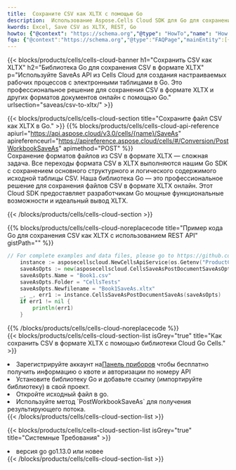 ```yaml
---
title:  Сохраните CSV как XLTX с помощью Go
description:  Использование Aspose.Cells Cloud SDK для Go для сохранения файла формата CSV в формате XLTX.
kwords: Excel, Save CSV as XLTX, REST, Go
howto: {"@context": "https://schema.org","@type": "HowTo","name": "How to save CSV as XLTX using the Cells Cloud Go library.","description": "How to save CSV as XLTX using the Cells Cloud Go library.","image": {"@type": "ImageObject"},"url": "/go/saveas/csv-to-xltx/","step": [{ "@type": "HowToStep","name": "How to save CSV as XLTX using the Cells Cloud Go library. step 1", "image": {"@type": "ImageObject",},"url": "/go/saveas/csv-to-xltx/","text": "Register an account at <a href='https://dashboard.aspose.cloud/'>Dashboard</a> to get free API quota & authorization details",},{ "@type": "HowToStep","name": "How to save CSV as XLTX using the Cells Cloud Go library. step 1", "image": {"@type": "ImageObject",},"url": "/go/saveas/csv-to-xltx/","text": "Install Go library and add the reference (import the library) to your project.",},{ "@type": "HowToStep","name": "How to save CSV as XLTX using the Cells Cloud Go library. step 1", "image": {"@type": "ImageObject",},"url": "/go/saveas/csv-to-xltx/","text": "Open the source file in go.",},{ "@type": "HowToStep","name": "How to save CSV as XLTX using the Cells Cloud Go library. step 1", "image": {"@type": "ImageObject",},"url": "/go/saveas/csv-to-xltx/","text": "Use the `PostWorkbookSaveAs` method to retrieve the resulting stream.",}, ],"supply": {"@type": "HowToSupply","name": "document"},"tool": [{"@type": "HowToTool","name": "Goland, Visual Studio Code, Eclipse"},{"@type": "HowToTool","name": "Aspose Cells"}],"totalTime": "PT6M"}
fqa: {"@context":"https://schema.org","@type":"FAQPage","mainEntity":[{"@type":"Question","name":"Why save file as other formats file in C# using REST API?","acceptedAnswer":{"@type":"Answer","text":"Documents are encoded in many ways, and some files may be incompatible with the software you use. To open and read such files, just save them as appropriate file formats.<br/><ol><li>Install .NET SDK and add the reference (import the library) to your project.</li><li>Open the source file in C# using REST API.</li><li>Call the PostWorkbookSaveAsRequest() method, passing an output filename with required extension.</li><li>Get the result of save as a separate file.</li></ol>"}},{"@type":"Question","name":"What file formats can I save as with your C# library?","acceptedAnswer":{"@type":"Answer","text":"We support a variety of file formats for conversion using .NET library, including XLSX, Excel, xls , PDF, CSV, HTML, Markdown, XML, PNG, JPG, TIFF, Json, TXT and many more."}},{"@type":"Question","name":"What is the maximum allowed file size for conversion using this .NET library?","acceptedAnswer":{"@type":"Answer","text":"There are no file size limits for format conversions using .NET library."}}]}
---
```

{{< blocks/products/cells/cells-cloud-banner h1="Сохранить CSV как XLTX" h2="Библиотека Go для сохранения CSV в формате XLTX" p="Используйте SaveAs API из Cells Cloud для создания настраиваемых рабочих процессов с электронными таблицами в Go. Это профессиональное решение для сохранения CSV в формате XLTX и других форматов документов онлайн с помощью Go." urlsection="saveas/csv-to-xltx/" >}}

{{< blocks/products/cells/cells-cloud-section title="Сохраните файл CSV как XLTX в Go." >}}
{{% blocks/products/cells/cells-cloud-api-reference apiurl="https://api.aspose.cloud/v3.0/cells/{name}/SaveAs" apireferenceurl="https://apireference.aspose.cloud/cells/#/Conversion/PostWorkbookSaveAs" apimethod="POST" %}}
<br/>
Сохранение форматов файлов из CSV в формате XLTX — сложная задача. Все переходы формата CSV в XLTX выполняются нашим Go SDK с сохранением основного структурного и логического содержимого исходной таблицы CSV. Наша библиотека Go — это профессиональное решение для сохранения файлов CSV в формате XLTX онлайн. Этот Cloud SDK предоставляет разработчикам Go мощные функциональные возможности и идеальный вывод XLTX.

{{< /blocks/products/cells/cells-cloud-section >}}

{{% blocks/products/cells/cells-cloud-noreplacecode title="Пример кода Go для сохранения CSV как XLTX с использованием REST API" gistPath="" %}}
  
```go
// For complete examples and data files, please go to https://github.com/aspose-cells-cloud/aspose-cells-cloud-go/
    instance := asposecellscloud.NewCellsApiService(os.Getenv("ProductClientId"), os.Getenv("ProductClientSecret"))
    saveAsOpts := new(asposecellscloud.CellsSaveAsPostDocumentSaveAsOpts)
    saveAsOpts.Name = "Book1.csv"
    saveAsOpts.Folder = "CellsTests"
    saveAsOpts.Newfilename = "Book1SaveAs.xltx"
    _, _, err1 := instance.CellsSaveAsPostDocumentSaveAs(saveAsOpts)
    if err1 != nil {
	    println(err1)
    }
```
  
{{% /blocks/products/cells/cells-cloud-noreplacecode %}}
<br/>
{{< blocks/products/cells/cells-cloud-section-list isGrey="true" title="Как сохранить CSV в формате XLTX с помощью библиотеки Cloud Go Cells." >}}
<li> Зарегистрируйте аккаунт на<a href="https://dashboard.aspose.cloud/">Панель приборов</a> чтобы бесплатно получить информацию о квоте и авторизации по номеру API</li>
<li>Установите библиотеку Go и добавьте ссылку (импортируйте библиотеку) в свой проект.</li>
<li>Откройте исходный файл в go.</li>
<li>Используйте метод `PostWorkbookSaveAs` для получения результирующего потока.</li>
{{< /blocks/products/cells/cells-cloud-section-list >}}

{{< blocks/products/cells/cells-cloud-section-list isGrey="true" title="Системные Требования" >}}
<li>версия go go1.13.0 или новее</li>
{{< /blocks/products/cells/cells-cloud-section-list >}}
